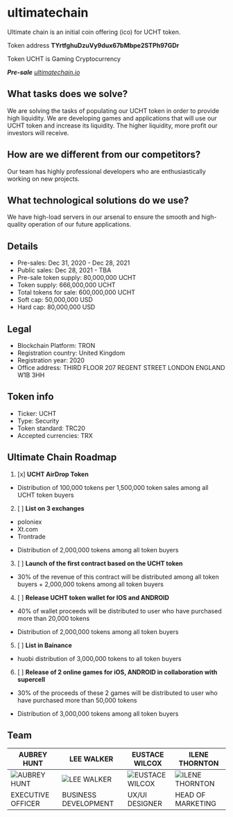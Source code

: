 # ultimatechain
Ultimate chain is an initial coin offering (ico) for UCHT token.

Token address **TYrtfghuDzuVy9dux67bMbpe2STPh97GDr**

Token UCHT is Gaming Cryptocurrency

_**Pre-sale** [ultimatechain.io](ultimatechain.io)_

## What tasks does we solve?
We are solving the tasks of populating our UCHT token in order to provide high liquidity. We are developing games and applications that will use our UCHT token and increase its liquidity. The higher liquidity, more profit our investors will receive.

## How are we different from our competitors?
Our team has highly professional developers who are enthusiastically working on new projects.

## What technological solutions do we use?
We have high-load servers in our arsenal to ensure the smooth and high-quality operation of our future applications.

## Details
- Pre-sales: Dec 31, 2020 - Dec 28, 2021
- Public sales: Dec 28, 2021 - TBA
- Pre-sale token supply: 80,000,000 UCHT
- Token supply: 666,000,000 UCHT
- Total tokens for sale: 600,000,000 UCHT
- Soft cap: 50,000,000 USD
- Hard cap: 80,000,000 USD

## Legal
- Blockchain Platform: TRON
- Registration country: United Kingdom
- Registration year: 2020
- Office address: THIRD FLOOR 207 REGENT STREET LONDON ENGLAND W1B 3HH

## Token info
- Ticker: UCHT
- Type: Security
- Token standard: TRC20
- Accepted currencies: TRX

## Ultimate Chain Roadmap

1. [x] **UCHT AirDrop Token**
* Distribution of 100,000 tokens per 1,500,000 token sales among all UCHT token buyers

2. [ ] **List on 3 exchanges**
* poloniex
* Xt.com
* Trontrade
+ Distribution of 2,000,000 tokens among all token buyers

3. [ ] **Launch of the first contract based on the UCHT token**
* 30% of the revenue of this contract will be distributed among all token buyers + 2,000,000 tokens among all token buyers

4. [ ] **Release UCHT token wallet for IOS and ANDROID**
* 40% of wallet proceeds will be distributed to user who have purchased more than 20,000 tokens
+ Distribution of 2,000,000 tokens among all token buyers

5. [ ] **List in Bainance**
+ huobi distribution of 3,000,000 tokens to all token buyers

6. [ ] **Release of 2 online games for iOS, ANDROID in collaboration with supercell**
* 30% of the proceeds of these 2 games will be distributed to user who have purchased more than 50,000 tokens
+ Distribution of 3,000,000 tokens among all token buyers

## Team

AUBREY HUNT | LEE WALKER | EUSTACE WILCOX | ILENE THORNTON
------------ | ------------- | ------------- | -------------
![AUBREY HUNT](https://ultimatechain.io/img/team-img/1.png "AUBREY HUNT") | ![LEE WALKER](https://ultimatechain.io/img/team-img/2.png "LEE WALKER") | ![EUSTACE WILCOX](https://ultimatechain.io/img/team-img/3.png "EUSTACE WILCOX") | ![ILENE THORNTON](https://ultimatechain.io/img/team-img/4.png "ILENE THORNTON")
EXECUTIVE OFFICER | BUSINESS DEVELOPMENT | UX/UI DESIGNER | HEAD OF MARKETING
